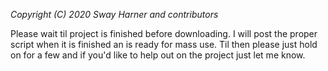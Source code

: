 *Copyright (C) 2020 Sway Harner and contributors*

Please wait til project is finished before downloading. I will post the proper script when it is finished an is ready for mass use. Til then please just hold on for a few and if you'd like to help out on the project just let me know.
